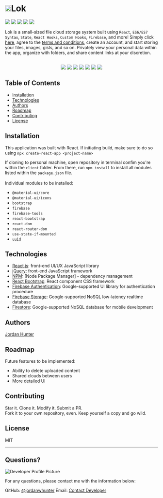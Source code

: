 # <img height="20px" src="https://user-images.githubusercontent.com/69367907/109188361-ddff6480-7760-11eb-83d7-92831eaeb99a.png">Lok
<p><img src="https://img.shields.io/badge/JavaScript-98.5%25-blue?style=flat&logo=javascript"> <img src="https://img.shields.io/badge/JSON-0.6%25-blue?style=flat&logo=json"> <img src="https://img.shields.io/badge/Git-0.5%25-blue?style=flat&logo=git"> <img src="https://img.shields.io/badge/HTML5-0.2%25-blue?style=flat&logo=html5"> <img src="https://img.shields.io/badge/CSS3-0.2%25-blue?style=flat&logo=css3"></p>
  
  Lok is a small-sized file cloud storage system built using ```React```, ```ES6/ES7 Syntax```, ```State```, ```React Hooks```, ```Custom Hooks```, ```Firebase```, and more! Simply click <a href="http://www.lokdevs.web.app" target="_blank" rel="noreferrer">here</a>, agree to the <a href="https://lokdevs.web.app/terms-of-service" target="_blank" rel="noreferrer">terms and conditions</a>, create an account, and start storing your files, images, gists, and so on. Privately view your personal data within the app, organize with folders, and share content links at your discretion.
  <br><br>
  <div align="center">
    <img src="https://user-images.githubusercontent.com/69367907/109194478-713b9880-7767-11eb-8d27-2615df60c8d8.png">
    <img src="https://user-images.githubusercontent.com/69367907/109194318-49e4cb80-7767-11eb-8e07-204884ccbf76.png">
    <img src="https://user-images.githubusercontent.com/69367907/109194538-857f9580-7767-11eb-8201-2ce458856e8e.png">
    <img src="https://user-images.githubusercontent.com/69367907/109194617-9a5c2900-7767-11eb-8307-c5d02b4ba3fb.png">
    <img src="https://user-images.githubusercontent.com/69367907/109194690-ae078f80-7767-11eb-847d-3367b396c5df.png">
    <img src="https://user-images.githubusercontent.com/69367907/109194752-bcee4200-7767-11eb-90e0-711fd8e8e43e.png">
    <img src="https://user-images.githubusercontent.com/69367907/109194795-c8da0400-7767-11eb-84f2-f9196edfdc16.png">
  </div>
  
  
  ## Table of Contents
  * [Installation](#installation)
  * [Technologies](#technologies)
  * [Authors](#authors)
  * [Roadmap](#roadmap)
  * [Contributing](#contributing)
  * [License](#license)
  
  ## Installation
  This application was built with React. If initiating build, make sure to do so using ```npx create-react-app <project-name>```
  
  If cloning to personal machine, open repository in terminal confim you're within the ```client``` folder. From there, run ```npm install``` to install all modules listed within the ```package.json``` file.<br>
  <br>
  Individual modules to be installed:<br>
  * ```@material-ui/core```<br>
  * ```@material-ui/icons```<br>
  * ```bootstrap```<br>
  * ```firebase```<br>
  * ```firebase-tools```<br>
  * ```react-bootstrap```<br>
  * ```react-dom```<br>
  * ```react-router-dom```<br>
  * ```use-state-if-mounted```<br>
  * ```uuid```<br>
  
  ## Technologies
  * <a href="www.reactjs.org" target="_blank">React.js</a>: front-end UI/UX JavaScript library
  * <a href="www.jquery.com" target="_blank">jQuery</a>: front-end JavaScript framework
  * <a href="www.npmjs.com" target="_blank">NPM</a>: [Node Package Manager] - dependency management
  * <a href="https://react-bootstrap.github.io/" target="_blank">React Bootstrap</a>: React component CSS framework
  * <a href="https://firebase.google.com/docs/auth" target="_blank">Firebase Authentication</a>: Google-supported UI library for authentication procedure
  * <a href="https://firebase.google.com/docs/storage" target="_blank">Firebase Storage</a>: Google-supported NoSQL low-latency realtime database 
  * <a href="https://firebase.google.com/docs/firestore" target="_blank">Firestore</a>: Google-supported NoSQL database for mobile development
  
  ## Authors
  <a href="www.https://github.com/jordanwhunter" target="_blank">Jordan Hunter</a>
  
  ## Roadmap
  Future features to be implemented:<br>
  * Ability to delete uploaded content
  * Shared clouds between users
  * More detailed UI

  ## Contributing
  Star it. Clone it. Modify it. Submit a PR. <br>
  Fork it to your own repository, even. Keep yourself a copy and go wild.

  ## License
  
  MIT
  
  ---
  
  ## Questions?
  
  ![Developer Profile Picture](https://avatars.githubusercontent.com/u/69367907?v=4) 
  
  For any questions, please contact me with the information below:
 
  GitHub: [@jordanwhunter](https://api.github.com/users/jordanwhunter)
  Email: <a href = "mailto: jordanwhunter@users.noreply.github.com">Contact Developer</a>